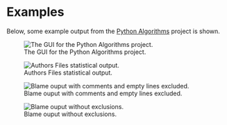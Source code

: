 # Examples

Below, some example output from the [Python Algorithms](https://github.com/TheAlgorithms/Python) project is shown.

<figure>
<img src="../../assets/images/py_algs_gui.png" alt="The GUI for the Python Algorithms project.">
<figcaption>The GUI for the Python Algorithms project.</figcaption>
</figure>

<figure>
<img src="../../assets/images/py_algs_files_authors.png" alt="Authors Files statistical output.">
<figcaption>Authors Files statistical output.</figcaption>
</figure>

<figure>
<img src="../../assets/images/py_algs_blame_excl.png" alt="Blame ouput with comments and empty lines excluded.">
<figcaption>Blame ouput with comments and empty lines excluded.</figcaption>
</figure>

<figure>
<img src="../../assets/images/py_algs_blame_no_excl.png" alt="Blame ouput without exclusions.">
<figcaption>Blame ouput without exclusions.</figcaption>
</figure>
